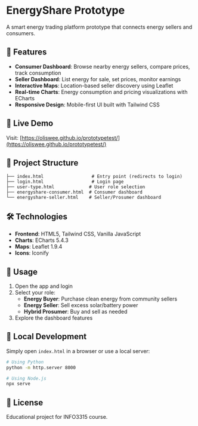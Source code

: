 # EnergyShare Prototype

A smart energy trading platform prototype that connects energy sellers and consumers.

## 🌟 Features

- **Consumer Dashboard**: Browse nearby energy sellers, compare prices, track consumption
- **Seller Dashboard**: List energy for sale, set prices, monitor earnings
- **Interactive Maps**: Location-based seller discovery using Leaflet
- **Real-time Charts**: Energy consumption and pricing visualizations with ECharts
- **Responsive Design**: Mobile-first UI built with Tailwind CSS

## 🚀 Live Demo

Visit: [https://oliswee.github.io/prototypetest/](https://oliswee.github.io/prototypetest/)

## 📁 Project Structure

```
├── index.html                  # Entry point (redirects to login)
├── login.html                  # Login page
├── user-type.html             # User role selection
├── energyshare-consumer.html  # Consumer dashboard
└── energyshare-seller.html    # Seller/Prosumer dashboard
```

## 🛠️ Technologies

- **Frontend**: HTML5, Tailwind CSS, Vanilla JavaScript
- **Charts**: ECharts 5.4.3
- **Maps**: Leaflet 1.9.4
- **Icons**: Iconify

## 📱 Usage

1. Open the app and login
2. Select your role:
   - **Energy Buyer**: Purchase clean energy from community sellers
   - **Energy Seller**: Sell excess solar/battery power
   - **Hybrid Prosumer**: Buy and sell as needed
3. Explore the dashboard features

## 🔧 Local Development

Simply open `index.html` in a browser or use a local server:

```bash
# Using Python
python -m http.server 8000

# Using Node.js
npx serve
```

## 📄 License

Educational project for INFO3315 course.
